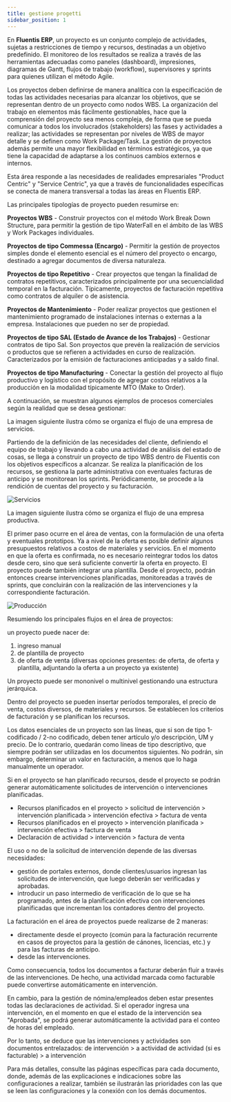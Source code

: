 ```yaml
---
title: gestione progetti
sidebar_position: 1
---
```


En **Fluentis ERP**, un proyecto es un conjunto complejo de actividades, sujetas a restricciones de tiempo y recursos, destinadas a un objetivo predefinido. El monitoreo de los resultados se realiza a través de las herramientas adecuadas como paneles (dashboard), impresiones, diagramas de Gantt, flujos de trabajo (workflow), supervisores y sprints para quienes utilizan el método Agile.

Los proyectos deben definirse de manera analítica con la especificación de todas las actividades necesarias para alcanzar los objetivos, que se representan dentro de un proyecto como nodos WBS. La organización del trabajo en elementos más fácilmente gestionables, hace que la comprensión del proyecto sea menos compleja, de forma que se pueda comunicar a todos los involucrados (stakeholders) las fases y actividades a realizar; las actividades se representan por niveles de WBS de mayor detalle y se definen como Work Package/Task. La gestión de proyectos además permite una mayor flexibilidad en términos estratégicos, ya que tiene la capacidad de adaptarse a los continuos cambios externos e internos.

Esta área responde a las necesidades de realidades empresariales "Product Centric" y "Service Centric", ya que a través de funcionalidades específicas se conecta de manera transversal a todas las áreas en Fluentis ERP.

Las principales tipologías de proyecto pueden resumirse en:

**Proyectos WBS** - Construir proyectos con el método Work Break Down Structure, para permitir la gestión de tipo WaterFall en el ámbito de las WBS y Work Packages individuales.

**Proyectos de tipo Commessa (Encargo)** - Permitir la gestión de proyectos simples donde el elemento esencial es el número del proyecto o encargo, destinado a agregar documentos de diversa naturaleza.

**Proyectos de tipo Repetitivo** - Crear proyectos que tengan la finalidad de contratos repetitivos, caracterizados principalmente por una secuencialidad temporal en la facturación. Típicamente, proyectos de facturación repetitiva como contratos de alquiler o de asistencia.

**Proyectos de Mantenimiento** - Poder realizar proyectos que gestionen el mantenimiento programado de instalaciones internas o externas a la empresa. Instalaciones que pueden no ser de propiedad.

**Proyectos de tipo SAL (Estado de Avance de los Trabajos)** - Gestionar contratos de tipo Sal. Son proyectos que prevén la realización de servicios o productos que se refieren a actividades en curso de realización. Caracterizados por la emisión de facturaciones anticipadas y a saldo final.

**Proyectos de tipo Manufacturing** - Conectar la gestión del proyecto al flujo productivo y logístico con el propósito de agregar costos relativos a la producción en la modalidad típicamente MTO (Make to Order).

A continuación, se muestran algunos ejemplos de procesos comerciales según la realidad que se desea gestionar:

La imagen siguiente ilustra cómo se organiza el flujo de una empresa de servicios.

Partiendo de la definición de las necesidades del cliente, definiendo el equipo de trabajo y llevando a cabo una actividad de análisis del estado de cosas, se llega a construir un proyecto de tipo WBS dentro de Fluentis con los objetivos específicos a alcanzar. Se realiza la planificación de los recursos, se gestiona la parte administrativa con eventuales facturas de anticipo y se monitorean los sprints. Periódicamente, se procede a la rendición de cuentas del proyecto y su facturación.

![Servicios](/img/it-it/project-management/projects/BPM_SERVIZI.jpg)

La imagen siguiente ilustra cómo se organiza el flujo de una empresa productiva.

El primer paso ocurre en el área de ventas, con la formulación de una oferta y eventuales prototipos. Ya a nivel de la oferta es posible definir algunos presupuestos relativos a costos de materiales y servicios. En el momento en que la oferta es confirmada, no es necesario reintegrar todos los datos desde cero, sino que será suficiente convertir la oferta en proyecto. El proyecto puede también integrar una plantilla. Desde el proyecto, podrán entonces crearse intervenciones planificadas, monitoreadas a través de sprints, que concluirán con la realización de las intervenciones y la correspondiente facturación.

![Producción](/img/it-it/project-management/projects/BPM_PROD.jpg)

Resumiendo los principales flujos en el área de proyectos:

un proyecto puede nacer de:
1. ingreso manual
2. de plantilla de proyecto
3. de oferta de venta (diversas opciones presentes: de oferta, de oferta y plantilla, adjuntando la oferta a un proyecto ya existente)

Un proyecto puede ser mononivel o multinivel gestionando una estructura jerárquica.

Dentro del proyecto se pueden insertar períodos temporales, el precio de venta, costos diversos, de materiales y recursos. Se establecen los criterios de facturación y se planifican los recursos.

Los datos esenciales de un proyecto son las líneas, que si son de tipo 1-codificado / 2-no codificado, deben tener artículo y/o descripción, UM y precio. De lo contrario, quedarán como líneas de tipo descriptivo, que siempre podrán ser utilizadas en los documentos siguientes. No podrán, sin embargo, determinar un valor en facturación, a menos que lo haga manualmente un operador.

Si en el proyecto se han planificado recursos, desde el proyecto se podrán generar automáticamente solicitudes de intervención o intervenciones planificadas.

- Recursos planificados en el proyecto > solicitud de intervención > intervención planificada > intervención efectiva > factura de venta
- Recursos planificados en el proyecto > intervención planificada > intervención efectiva > factura de venta
- Declaración de actividad > intervención > factura de venta

El uso o no de la solicitud de intervención depende de las diversas necesidades:
- gestión de portales externos, donde clientes/usuarios ingresan las solicitudes de intervención, que luego deberán ser verificadas y aprobadas.
- introducir un paso intermedio de verificación de lo que se ha programado, antes de la planificación efectiva con intervenciones planificadas que incrementan los contadores dentro del proyecto.

La facturación en el área de proyectos puede realizarse de 2 maneras:
- directamente desde el proyecto (común para la facturación recurrente en casos de proyectos para la gestión de cánones, licencias, etc.) y para las facturas de anticipo.
- desde las intervenciones.

Como consecuencia, todos los documentos a facturar deberán fluir a través de las intervenciones. De hecho, una actividad marcada como facturable puede convertirse automáticamente en intervención.

En cambio, para la gestión de nómina/empleados deben estar presentes todas las declaraciones de actividad. Si el operador ingresa una intervención, en el momento en que el estado de la intervención sea "Aprobada", se podrá generar automáticamente la actividad para el conteo de horas del empleado.

Por lo tanto, se deduce que las intervenciones y actividades son documentos entrelazados:
de intervención > a actividad
de actividad (si es facturable) > a intervención

Para más detalles, consulte las páginas específicas para cada documento, donde, además de las explicaciones e indicaciones sobre las configuraciones a realizar, también se ilustrarán las prioridades con las que se leen las configuraciones y la conexión con los demás documentos.
